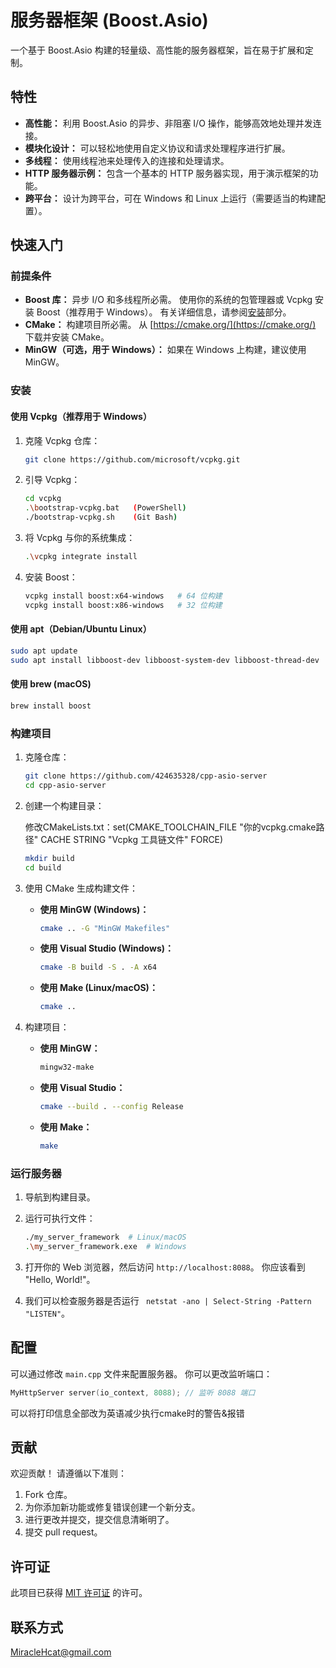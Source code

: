 # 服务器框架 (Boost.Asio)

一个基于 Boost.Asio 构建的轻量级、高性能的服务器框架，旨在易于扩展和定制。

## 特性

*   **高性能：** 利用 Boost.Asio 的异步、非阻塞 I/O 操作，能够高效地处理并发连接。
*   **模块化设计：** 可以轻松地使用自定义协议和请求处理程序进行扩展。
*   **多线程：** 使用线程池来处理传入的连接和处理请求。
*   **HTTP 服务器示例：** 包含一个基本的 HTTP 服务器实现，用于演示框架的功能。
*   **跨平台：** 设计为跨平台，可在 Windows 和 Linux 上运行（需要适当的构建配置）。

## 快速入门

### 前提条件

*   **Boost 库：** 异步 I/O 和多线程所必需。 使用你的系统的包管理器或 Vcpkg 安装 Boost（推荐用于 Windows）。 有关详细信息，请参阅[安装](#安装)部分。
*   **CMake：** 构建项目所必需。 从 [https://cmake.org/](https://cmake.org/) 下载并安装 CMake。
*   **MinGW（可选，用于 Windows）：** 如果在 Windows 上构建，建议使用 MinGW。

### 安装

#### 使用 Vcpkg（推荐用于 Windows）

1.  克隆 Vcpkg 仓库：

    ```bash
    git clone https://github.com/microsoft/vcpkg.git
    ```

2.  引导 Vcpkg：

    ```bash
    cd vcpkg
    .\bootstrap-vcpkg.bat   (PowerShell)
    ./bootstrap-vcpkg.sh    (Git Bash)
    ```

3.  将 Vcpkg 与你的系统集成：

    ```bash
    .\vcpkg integrate install
    ```

4.  安装 Boost：

    ```bash
    vcpkg install boost:x64-windows   # 64 位构建
    vcpkg install boost:x86-windows   # 32 位构建
    ```

#### 使用 apt（Debian/Ubuntu Linux）

```bash
sudo apt update
sudo apt install libboost-dev libboost-system-dev libboost-thread-dev
```

#### 使用 brew (macOS)

```bash
brew install boost
```

### 构建项目

1.  克隆仓库：

    ```bash
    git clone https://github.com/424635328/cpp-asio-server
    cd cpp-asio-server
    ```

2.  创建一个构建目录：

    修改CMakeLists.txt：set(CMAKE_TOOLCHAIN_FILE "你的vcpkg.cmake路径"
    CACHE STRING "Vcpkg 工具链文件" FORCE)

    ```bash
    mkdir build
    cd build
    ```

3.  使用 CMake 生成构建文件：

    *   **使用 MinGW (Windows)：**

        ```bash
        cmake .. -G "MinGW Makefiles"
        ```

    *   **使用 Visual Studio (Windows)：**

        ```bash
        cmake -B build -S . -A x64
        ```

    *   **使用 Make (Linux/macOS)：**

        ```bash
        cmake ..
        ```

4.  构建项目：

    *   **使用 MinGW：**

        ```bash
        mingw32-make
        ```

    *   **使用 Visual Studio：**

        ```bash
        cmake --build . --config Release
        ```

    *   **使用 Make：**

        ```bash
        make
        ```

### 运行服务器

1.  导航到构建目录。
2.  运行可执行文件：

    ```bash
    ./my_server_framework  # Linux/macOS
    .\my_server_framework.exe  # Windows
    ```

3.  打开你的 Web 浏览器，然后访问 `http://localhost:8088`。 你应该看到 "Hello, World!"。
4.  我们可以检查服务器是否运行 ` netstat -ano | Select-String -Pattern "LISTEN"`。

## 配置

可以通过修改 `main.cpp` 文件来配置服务器。 你可以更改监听端口：

```c++
MyHttpServer server(io_context, 8088); // 监听 8088 端口
```

可以将打印信息全部改为英语减少执行cmake时的警告&报错

## 贡献

欢迎贡献！ 请遵循以下准则：

1.  Fork 仓库。
2.  为你添加新功能或修复错误创建一个新分支。
3.  进行更改并提交，提交信息清晰明了。
4.  提交 pull request。

## 许可证

此项目已获得 [MIT 许可证](LICENSE) 的许可。

## 联系方式

MiracleHcat@gmail.com
